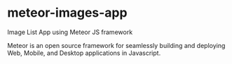 # meteor-images-app
Image List App using Meteor JS framework 

Meteor is an open source framework for seamlessly building and deploying Web, Mobile, and Desktop applications in Javascript.
